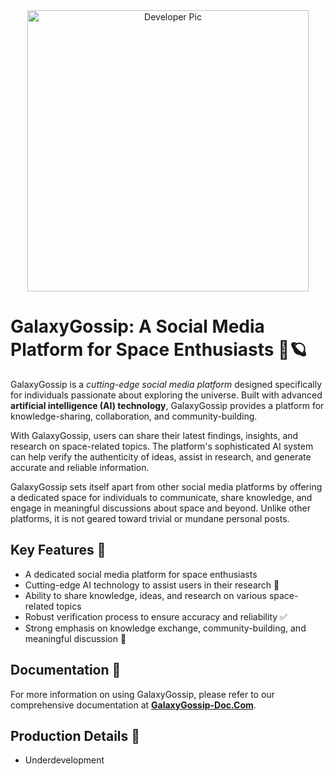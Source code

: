 <div align ="center">
<img alt="Developer Pic"
        src="https://github.com/Subham-Maity/GalaxyGossip/blob/main/asset_extra_codexam/GalaxyGossip.jpg?raw=true" width="450"/>
</div>

# GalaxyGossip: A Social Media Platform for Space Enthusiasts 🚀🪐


GalaxyGossip is a *cutting-edge social media platform* designed specifically for individuals passionate about exploring the universe. Built with advanced **artificial intelligence (AI) technology**, GalaxyGossip provides a platform for knowledge-sharing, collaboration, and community-building.

With GalaxyGossip, users can share their latest findings, insights, and research on space-related topics. The platform's sophisticated AI system can help verify the authenticity of ideas, assist in research, and generate accurate and reliable information.

GalaxyGossip sets itself apart from other social media platforms by offering a dedicated space for individuals to communicate, share knowledge, and engage in meaningful discussions about space and beyond. Unlike other platforms, it is not geared toward trivial or mundane personal posts.

## Key Features 🚀

- A dedicated social media platform for space enthusiasts
- Cutting-edge AI technology to assist users in their research 🤖
- Ability to share knowledge, ideas, and research on various space-related topics
- Robust verification process to ensure accuracy and reliability ✅
- Strong emphasis on knowledge exchange, community-building, and meaningful discussion 🌟

## Documentation 📖

For more information on using GalaxyGossip, please refer to our comprehensive documentation at [**GalaxyGossip-Doc.Com**](https://codexam.vercel.app/docs/project/gg).

## Production Details 🚀

- Underdevelopment
